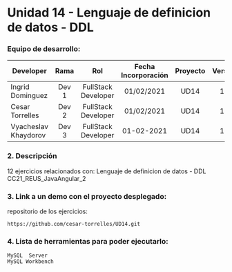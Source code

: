 # Unidad 14 -  Lenguaje de definicion de datos - DDL

### Equipo de desarrollo:

| Developer | Rama | Rol | Fecha Incorporación | Proyecto | Versión |
| --- | :---:  | :---:  | :---:  | :---: | :---:  |
| Ingrid Dominguez | Dev 1 | FullStack Developer | 01/02/2021 | UD14  | 1.0  |
| Cesar Torrelles | Dev 2 | FullStack Developer | 01/02/2021 | UD14  | 1.0  | 
| Vyacheslav Khaydorov | Dev 3 | FullStack Developer| 01-02-2021 | UD14  | 1.0  |

###   2. Descripción

12 ejercicios  relacionados con:
Lenguaje de definicion de datos - DDL
CC21_REUS_JavaAngular_2

###  3. Link a un demo con el proyecto desplegado:

repositorio de los ejercicios:
```
https://github.com/cesar-torrelles/UD14.git

```
###   4. Lista de herramientas para poder ejecutarlo:
```
MySQL  Server
MySQL Workbench
```



